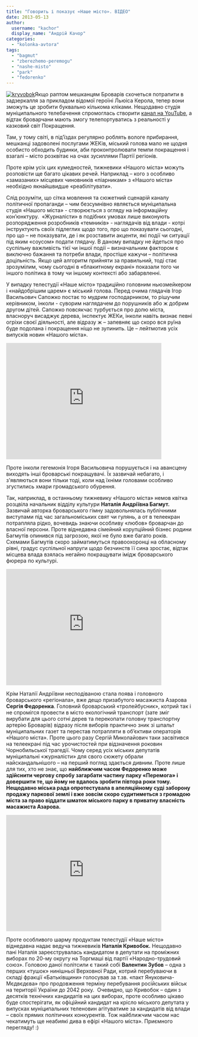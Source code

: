 ```yaml
---
title: "Говорить і показує «Наше місто». ВІДЕО"
date: 2013-05-13
author: 
  username: "kachor"
  display_name: "Андрій Качор"
categories: 
  - "kolonka-avtora"
tags: 
  - "bagmut"
  - "zberezhemo-peremogu"
  - "nashe-misto"
  - "park"
  - "fedorenko"
---
```


[![kryvobok](https://mpz.brovary.org/wp-content/uploads/2013/05/kryvobok.jpg)](https://mpz.brovary.org/wp-content/uploads/2013/05/kryvobok.jpg)Якщо раптом мешканцям Броварів схочеться потрапити в задзеркалля за прикладом відомої героїні Льюіса Керола, тепер вони зможуть це зробити буквально кількома кліками. Нещодавно студія муніципального телебачення спромоглась створити [канал на YouTube](https://www.youtube.com/user/brovaryrada), а відтак броварчани мають змогу телепортуватись з реальності у казковий світ Покращення.

Там, у тому світі, в під’їздах регулярно роблять вологе прибирання, мешканці задоволені послугами ЖЕКів, міський голова мало не щодня особисто обходить будинки, аби проконтролювати темпи покращення і взагалі – місто розквітає на очах зусиллями Партії регіонів.

Проте крім усіх цих кумедностей, тижневики «Нашого міста» можуть розповісти ще багато цікавих речей. Наприклад – кого з особливо «замазаних» місцевих чиновників «піарникам» з «Нашого міста» необхідно якнайшвидше «реабілітувати».

Слід розуміти, що сітка мовлення та сюжетний сценарій каналу політичної пропаганди – чим безсумнівно являється муніципальна студія «Нашого міста» - створюється з огляду на інформаційну кон’юнктуру.  «Журналісти» в подібних умовах лише виконують розпорядження розробників «темників» - наглядачів від влади - котрі інструктують своїх підлеглих щодо того, про що показувати сьогодні, про що – не показувати, де і як розставити акценти, які події чи ситуації під яким «соусом» подати глядачу. В даному випадку не йдеться про суспільну важливість тієї чи іншої події – визначальним фактором є виключно бажання та потреби влади, простіше кажучи – політична доцільність. Якщо цей алгоритм прийняти за правильний, тоді стає зрозумілим, чому сьогодні в «блакитному екрані» показали того чи іншого політика в тому чи іншому контексті або забарвленні.

У випадку телестудії «Наше місто» традиційно головним ньюзмейкером і «найдобрішим царем» є міський голова. Перед очима глядачів Ігор Васильович Сапожко постає то мудрим господарником, то рішучим керівником, інколи - суворим наглядачем до порушників або ж добрим другом дітей. Сапожко повсякчас турбується про долю міста, власноруч висаджує дерева, інспектує ЖЕКи, інколи навіть визнає певні огріхи своєї діяльності, але відразу ж – запевняє що скоро вся руїна буде подолана і покращення ніщо не зупинить. Це – лейтмотив усіх випусків новин «Нашого міста».

<iframe src="https://www.youtube.com/embed/snfg26pJ5zs" height="315" width="420" allowfullscreen frameborder="0"></iframe>

Проте інколи гегемонія Ігоря Васильовича порушується і на авансцену виходять інші броварські покращувачі. Їх зазвичай небагато, і з'являються вони тільки тоді, коли над їхніми головами особливо згустились хмари громадського обурення.

Так, наприклад, в останньому тижневику «Нашого міста» немов квітка розцвіла начальник відділу культури **Наталія Андріївна Багмут.** Зазвичай авторка броварського гімну задовольнялась публічними виступами під час загальноміських свят чи гулянь, а от в телеекран потрапляла рідко, вочевидь знаючи особливу «любов» броварчан до власної персони. Проте віднедавна сімейний корупційний бізнес родини Багмутів опинився під загрозою, якої не було вже багато років. Схемами Багмутів скоро займатимуться правоохоронці на обласному рівні, градус суспільної напруги щодо безчинств її сина зростає, відтак місцева влада взялась негайно покращувати імідж броварського фюрера по культурі.

<iframe src="https://www.youtube.com/embed/xb6-j56ZgI4" height="315" width="420" allowfullscreen frameborder="0"></iframe>

Крім Наталії Андріївни несподіваною стала поява і головного броварського «регіонала», вже дещо призабутого масажиста Азарова **Сергія Федоренка**. Головний броварський «тролейбусник», котрий так і не спромігся провести в місто екологічний транспорт (зате зміг вирубати для цього сотні дерев та перекопати головну транспортну артерію Броварів) відразу після виборів практично зник зі шпальт муніципальних газет та перестав потрапляти в об’єктиви операторів «Нашого міста». Проте цього разу Сергій Миколайович таки засвітився на телеекрані під час урочистостей при відзначення роковин Чорнобильської трагедії. Чому серед усіх міських депутатів муніципальні «журналісти» для свого сюжету обрали найскандальнішого – на перший погляд здається дивним. Проте лише для тих, хто не знає, що **найближчим часом Федоренко може здійснити чергову спробу загарбати частину парку «Перемога» і довершити те, що йому не вдалось зробити півтора роки тому. Нещодавно міська рада опротестувала в апеляційному суді заборону продажу паркової землі і вже зовсім скоро судитиметься з громадою міста за право віддати шматок міського парку в приватну власність масажиста Азарова.**

<iframe src="https://www.youtube.com/embed/K-GcLDwqtRQ" height="315" width="420" allowfullscreen frameborder="0"></iframe>

Проте особливого шарму продуктам телестудії «Наше місто» віднедавна надає ведуча тижневиків **Наталія Кривобок.** Нещодавно пані Наталія зареєструвалась кандидатом в депутати на проміжних виборах по 20-му округу на Торгмаші від партії «Народно-трудовий союз». Головою даної політсили є такий собі **Валентин Зубов** – одна з перших «тушок» нинішньої Верховної Ради, котрий перебуваючи в складі фракції «Батьківщини» голосував за т.зв. «пакт Януковича-Мєдвєдєва» про продовження терміну перебування російських військ на території України до 2042 року.  Очевидно, що Кривобок – один з десятків технічних кандидатів на цих виборах, проте особливо цікаво буде спостерігати, як офіційний кандидат на крісло міського депутата у випусках муніципальних теленовин агітуватиме за кандидатів від влади – своїх прямих політичних конкурентів. Тож найближчим часом нас чекатимуть ще неабиякі дива в ефірі «Нашого міста». Приємного перегляду! :)
